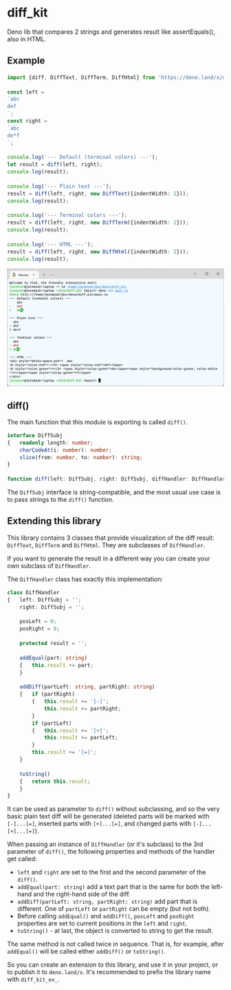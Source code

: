 # diff_kit
Deno lib that compares 2 strings and generates result like assertEquals(), also in HTML.

## Example

```ts
import {diff, DiffText, DiffTerm, DiffHtml} from 'https://deno.land/x/diff_kit@v0.0.5/mod.ts';

const left =
`abc
def
`;
const right =
`abc
de*f
`;

console.log('--- Default (terminal colors) ---');
let result = diff(left, right);
console.log(result);

console.log('--- Plain text ---');
result = diff(left, right, new DiffText({indentWidth: 2}));
console.log(result);

console.log('--- Terminal colors ---');
result = diff(left, right, new DiffTerm({indentWidth: 2}));
console.log(result);

console.log('--- HTML ---');
result = diff(left, right, new DiffHtml({indentWidth: 2}));
console.log(result);
```

![Screenshot](img/screenshot.png)

## diff()

The main function that this module is exporting is called `diff()`.

```ts
interface DiffSubj
{	readonly length: number;
	charCodeAt(i: number): number;
	slice(from: number, to: number): string;
}

function diff(left: DiffSubj, right: DiffSubj, diffHandler: DiffHandler=new DiffTerm({indentWidth: 4}))
```

The `DiffSubj` interface is string-compatible, and the most usual use case is to pass strings to the `diff()` function.

## Extending this library

This library contains 3 classes that provide visualization of the diff result: `DiffText`, `DiffTerm` and `DiffHtml`. They are subclasses of `DiffHandler`.

If you want to generate the result in a different way you can create your own subclass of `DiffHandler`.

The `DiffHandler` class has exactly this implementation:

```ts
class DiffHandler
{	left: DiffSubj = '';
	right: DiffSubj = '';

	posLeft = 0;
	posRight = 0;

	protected result = '';

	addEqual(part: string)
	{	this.result += part;
	}

	addDiff(partLeft: string, partRight: string)
	{	if (partRight)
		{	this.result += '[-]';
			this.result += partRight;
		}
		if (partLeft)
		{	this.result += '[+]';
			this.result += partLeft;
		}
		this.result += '[=]';
	}

	toString()
	{	return this.result;
	}
}
```

It can be used as parameter to `diff()` without subclassing, and so the very basic plain text diff will be generated (deleted parts will be marked with `[-]...[=]`, inserted parts with `[+]...[=]`, and changed parts with `[-]...[+]...[=]`).

When passing an instance of `DiffHandler` (or it's subclass) to the 3rd parameter of `diff()`, the following properties and methods of the handler get called:
- `left` and `right` are set to the first and the second parameter of the `diff()`.
- `addEqual(part: string)` add a text part that is the same for both the left-hand and the right-hand side of the diff.
- `addDiff(partLeft: string, partRight: string)` add part that is different. One of `partLeft` or `partRight` can be empty (but not both).
- Before calling `addEqual()` and `addDiff()`, `posLeft` and `posRight` properties are set to current positions in the `left` and `right`.
- `toString()` - at last, the object is converted to string to get the result.

The same method is not called twice in sequence. That is, for example, after `addEqual()` will be called either `addDiff()` or `toString()`.

So you can create an extension to this library, and use it in your project, or to publish it to `deno.land/x`. It's recommended to prefix the library name with `diff_kit_ex_`.

